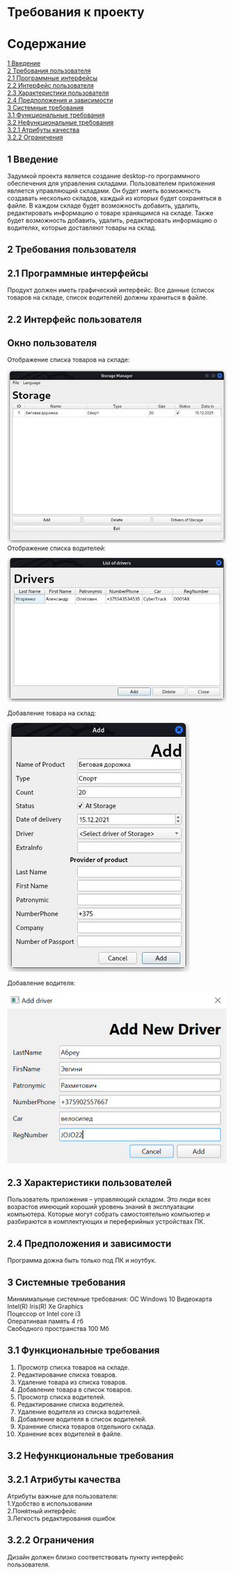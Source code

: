 # Требования к проекту 
# Содержание 
[1 Введение](https://github.com/BSUIRstudent/TRITPO_LAB2/blob/main/README.md#1-введение)  
[2 Требования пользователя](https://github.com/BSUIRstudent/TRITPO_LAB2/blob/main/README.md#2-требования-пользователя)  
[2.1 Программные интерфейсы](https://github.com/BSUIRstudent/TRITPO_LAB2/blob/main/README.md#21-программные-интерфейсы)  
[2.2 Интерфейс пользователя](https://github.com/BSUIRstudent/TRITPO_LAB2/blob/main/README.md#22-интерфейс-пользователя)  
[2.3 Характеристики пользователя](https://github.com/BSUIRstudent/TRITPO_LAB2/blob/main/README.md#23-характеристики-пользователей)  
[2.4 Предположения и зависимости](https://github.com/BSUIRstudent/TRITPO_LAB2/blob/main/README.md#24-предположения-и-зависимости)  
[3 Системные требования](https://github.com/BSUIRstudent/TRITPO_LAB2/blob/main/README.md#3-системные-требования)  
[3.1 Функциональные требования](https://github.com/BSUIRstudent/TRITPO_LAB2/blob/main/README.md#31-функциональные-требования)  
[3.2 Нефункциональные требования](https://github.com/BSUIRstudent/TRITPO_LAB2/blob/main/README.md#32-нефункциональные-требования)  
[3.2.1 Атрибуты качества](https://github.com/BSUIRstudent/TRITPO_LAB2/blob/main/README.md#321-атрибуты-качества)  
[3.2.2 Ограничения](https://github.com/BSUIRstudent/TRITPO_LAB2/blob/main/README.md#322-ограничения)
## 1 Введение  
Задумкой проекта является создание desktop-го программного обеспечения для управления складами. Пользователем приложения является управляющий складами. Он будет иметь возможность создавать несколько складов, каждый из которых будет сохраняться в файле. В каждом складе будет возможность добавить, удалить, редактировать информацию о товаре хранящимся на складе. Также будет возможность добавить, удалить, редактировать информацию о водителях, которые доставляют товары на склад.
## 2 Требования пользователя  
## 2.1 Программные интерфейсы 
Продукт должен иметь графический интерфейс. Все данные (список товаров на складе, список водителей) должны храниться в файле.  
## 2.2 Интерфейс пользователя  
## Окно пользователя  
Отображение списка товаров на складе:

![](https://github.com/BSUIRstudent/TRITPO_LAB2/blob/main/mockups/%D0%A1%D0%BF%D0%B8%D1%81%D0%BE%D0%BA%20%D1%82%D0%BE%D0%B2%D0%B0%D1%80%D0%BE%D0%B2%20%D0%BD%D0%B0%20%D1%81%D0%BA%D0%BB%D0%B0%D0%B4%D0%B5.png)  
Отображение списка водителей:

![](https://github.com/BSUIRstudent/TRITPO_LAB2/blob/main/mockups/%D1%81%D0%BF%D0%B8%D1%81%D0%BE%D0%BA%20%D0%B2%D0%BE%D0%B4%D0%B8%D1%82%D0%B5%D0%BB%D0%B5%D0%B9.png) 

Добавление товара на склад:

![](https://github.com/BSUIRstudent/TRITPO_LAB2/blob/main/mockups/%D0%B4%D0%BE%D0%B1%D0%B0%D0%B2%D0%BB%D0%B5%D0%BD%D0%B8%D0%B5%20%D1%82%D0%BE%D0%B2%D0%B0%D1%80%D0%B0.png)

Добавление водителя:

![](https://github.com/BSUIRstudent/TRITPO_LAB2/blob/main/mockups/%D0%B4%D0%BE%D0%B1%D0%B0%D0%B2%D0%BB%D0%B5%D0%BD%D0%B8%D0%B5%20%D0%B2%D0%BE%D0%B4%D0%B8%D1%82%D0%B5%D0%BB%D1%8F.png)
## 2.3 Характеристики пользователей  
Пользователь приложения – управляющий складом. Это люди всех возрастов имеющий хороший уровень знаний в эксплуатации компьютера. Которые могут собрать самостоятельно компьютер и разбираются в комплектующих и переферийных устройствах ПК.
## 2.4 Предположения и зависимости 
Программа дожна быть только под ПК и ноутбук.
## 3 Системные требования     
Минмимальные системные требования:
ОС Windows 10
Видеокарта Intel(R) Iris(R) Xe Graphics  
Поцессор от Intel core i3  
Оператинвая память 4 гб  
Свободного пространства 100 Мб  
## 3.1 Функциональные требования 
1. Просмотр списка товаров на складе.
2. Редактирование списка товаров.
3. Удаление товара из списка товаров.
4. Добавление товара в список товаров.
5. Просмотр списка водителей.
6. Редактирование списка водителей.
7. Удаление водителя из списка водителей.
8. Добавление водителя в список водителей.
9. Хранение списка товаров отдельного склада.
10. Хранение всех водителей в файле.
## 3.2 Нефункциональные требования  
## 3.2.1 Атрибуты качества
Атрибуты важные для пользователя:  
1.Удобство в использовании  
2.Понятный интерфейс   
3.Легкость редактирования ошибок   
## 3.2.2 Ограничения    
Дизайн должен близко соответствовать пункту интерфейс пользователя.
